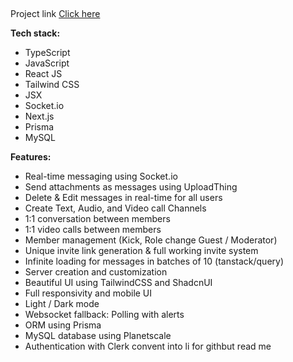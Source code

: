 ## 

Project link <a href="https://discord-clone-production-1725.up.railway.app/" >Click here </a>

**Tech stack:**
- TypeScript
- JavaScript
- React JS
- Tailwind CSS
- JSX
- Socket.io
- Next.js
- Prisma
- MySQL

**Features:**
- Real-time messaging using Socket.io
- Send attachments as messages using UploadThing
- Delete & Edit messages in real-time for all users
- Create Text, Audio, and Video call Channels
- 1:1 conversation between members
- 1:1 video calls between members
- Member management (Kick, Role change Guest / Moderator)
- Unique invite link generation & full working invite system
- Infinite loading for messages in batches of 10 (tanstack/query)
- Server creation and customization
- Beautiful UI using TailwindCSS and ShadcnUI
- Full responsivity and mobile UI
- Light / Dark mode
- Websocket fallback: Polling with alerts
- ORM using Prisma
- MySQL database using Planetscale
- Authentication with Clerk convent into li for githbut read me
